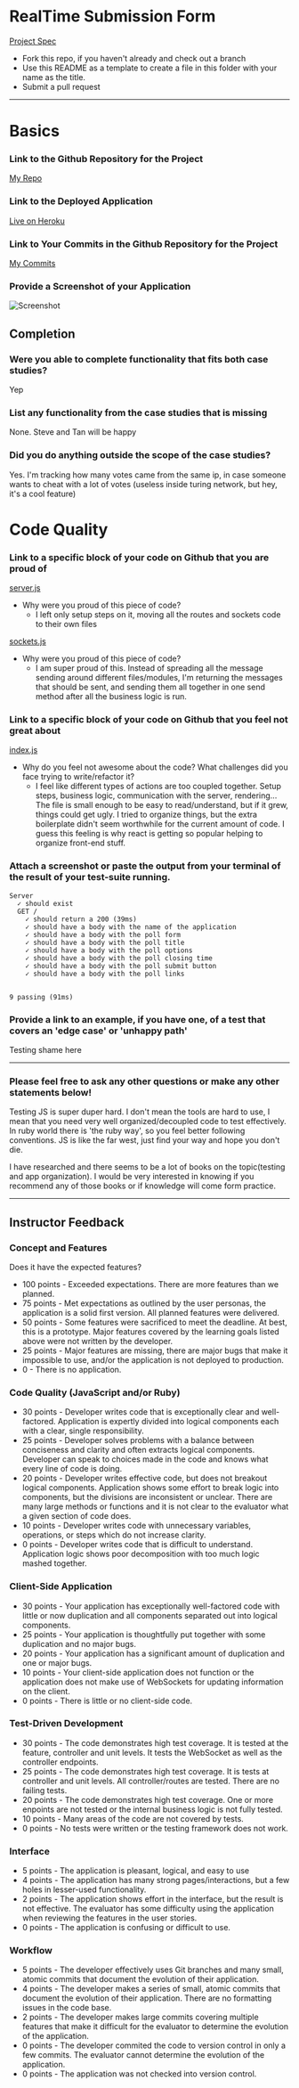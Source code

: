 # RealTime Submission Form
[Project Spec](https://github.com/turingschool/curriculum/blob/master/source/projects/real_time.markdown)

* Fork this repo, if you haven't already and check out a branch
* Use this README as a template to create a file in this folder with your name as the title.
* Submit a pull request

------

# Basics

### Link to the Github Repository for the Project
[My Repo](https://github.com/hectorhuertas/real-time)

### Link to the Deployed Application
[Live on Heroku](https://real-time-hector.herokuapp.com/)

### Link to Your Commits in the Github Repository for the Project
[My Commits](https://github.com/hectorhuertas/real-time/commits/master)

### Provide a Screenshot of your Application
![Screenshot](images/hector-real-time.png)

## Completion

### Were you able to complete functionality that fits both case studies?

Yep

### List any functionality from the case studies that is missing

None. Steve and Tan will be happy

### Did you do anything outside the scope of the case studies?

Yes. I'm tracking how many votes came from the same ip, in case someone wants to cheat with a lot of votes (useless inside turing network, but hey, it's a  cool feature)

# Code Quality

### Link to a specific block of your code on Github that you are proud of
[server.js](https://github.com/hectorhuertas/real-time/blob/master/server.js)

  * Why were you proud of this piece of code?
    * I left only setup steps on it, moving all the routes and sockets code to their own files

[sockets.js](https://github.com/hectorhuertas/real-time/blob/master/sockets.js)

* Why were you proud of this piece of code?
  * I am super proud of this. Instead of spreading all the message sending around different files/modules, I'm returning the messages that should be sent, and sending them all together in one send method after all the business logic is run.


### Link to a specific block of your code on Github that you feel not great about

[index.js](https://github.com/hectorhuertas/real-time/blob/master/public/index.js)

* Why do you feel not awesome about the code? What challenges did you face trying to write/refactor it?
  * I feel like different types of actions are too coupled together. Setup steps, business logic, communication with the server, rendering... The file is small enough to be easy to read/understand, but if it grew, things could get ugly. I tried to organize things, but the extra boilerplate didn't seem worthwhile for the current amount of code. I guess this feeling is why react is getting so popular helping to organize front-end stuff.

### Attach a screenshot or paste the output from your terminal of the result of your test-suite running.

```
Server
  ✓ should exist
  GET /
    ✓ should return a 200 (39ms)
    ✓ should have a body with the name of the application
    ✓ should have a body with the poll form
    ✓ should have a body with the poll title
    ✓ should have a body with the poll options
    ✓ should have a body with the poll closing time
    ✓ should have a body with the poll submit button
    ✓ should have a body with the poll links


9 passing (91ms)
```

### Provide a link to an example, if you have one, of a test that covers an 'edge case' or 'unhappy path'

Testing shame here

-----

### Please feel free to ask any other questions or make any other statements below!

Testing JS is super duper hard. I don't mean the tools are hard to use, I mean that you need very well organized/decoupled code to test effectively. In ruby world there is 'the ruby way', so you feel better following conventions. JS is like the far west, just find your way and hope you don't die.

I have researched and there seems to be a lot of books on the topic(testing and app organization). I would be very interested in knowing if you recommend any of those books or if knowledge will come form practice.

-----

## Instructor Feedback

### Concept and Features

Does it have the expected features?

* 100 points - Exceeded expectations. There are more features than we planned.
* 75 points - Met expectations as outlined by the user personas, the application is a solid first version. All planned features were delivered.
* 50 points - Some features were sacrificed to meet the deadline. At best, this is a prototype. Major features covered by the learning goals listed above were not written by the developer.
* 25 points - Major features are missing, there are major bugs that make it impossible to use, and/or the application is not deployed to production.
* 0 - There is no application.

### Code Quality (JavaScript and/or Ruby)

* 30 points - Developer writes code that is exceptionally clear and well-factored. Application is expertly divided into logical components each with a clear, single responsibility.
* 25 points - Developer solves problems with a balance between conciseness and clarity and often extracts logical components. Developer can speak to choices made in the code and knows what every line of code is doing.
* 20 points - Developer writes effective code, but does not breakout logical components. Application shows some effort to break logic into components, but the divisions are inconsistent or unclear. There are many large methods or functions and it is not clear to the evaluator what a given section of code does.
* 10 points - Developer writes code with unnecessary variables, operations, or steps which do not increase clarity.
* 0 points - Developer writes code that is difficult to understand. Application logic shows poor decomposition with too much logic mashed together.

### Client-Side Application

* 30 points - Your application has exceptionally well-factored code with little or now duplication and all components separated out into logical components.
* 25 points - Your application is thoughtfully put together with some duplication and no major bugs.
* 20 points - Your application has a significant amount of duplication and one or major bugs.
* 10 points - Your client-side application does not function or the application does not make use of WebSockets for updating information on the client.
* 0 points - There is little or no client-side code.

### Test-Driven Development

* 30 points - The code demonstrates high test coverage. It is tested at the feature, controller and unit levels. It tests the WebSocket as well as the controller endpoints.
* 25 points - The code demonstrates high test coverage. It is tests at controller and unit levels. All controller/routes are tested. There are no failing tests.
* 20 points - The code demonstrates high test coverage. One or more enpoints are not tested or the internal business logic is not fully tested.
* 10 points - Many areas of the code are not covered by tests.
* 0 points - No tests were written or the testing framework does not work.

### Interface

* 5 points - The application is pleasant, logical, and easy to use
* 4 points - The application has many strong pages/interactions, but a few holes in lesser-used functionality.
* 2 points - The application shows effort in the interface, but the result is not effective. The evaluator has some difficulty using the application when reviewing the features in the user stories.
* 0 points - The application is confusing or difficult to use.

### Workflow

* 5 points - The developer effectively uses Git branches and many small, atomic commits that document the evolution of their application.
* 4 points - The developer makes a series of small, atomic commits that document the evolution of their application. There are no formatting issues in the code base.
* 2 points - The developer makes large commits covering multiple features that make it difficult for the evaluator to determine the evolution of the application.
* 0 points - The developer commited the code to version control in only a few commits. The evaluator cannot determine the evolution of the application.
* 0 points - The application was not checked into version control.
